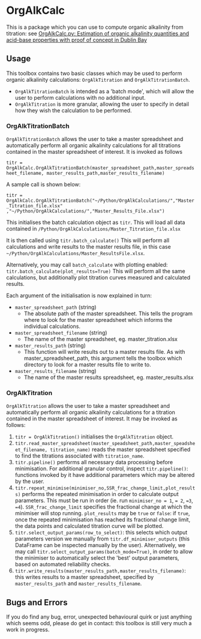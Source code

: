 # OrgAlkCalc

This is a package which you can use to compute organic alkalinity from titration: see [OrgAlkCalc.py: Estimation of organic alkalinity quantities and acid-base properties with proof of concept in Dublin Bay](https://doi.org/10.1016/j.marchem.2023.104234)

## Usage
This toolbox contains two basic classes which may be used to perform organic 
alkalinity calculations: `OrgAlkTitration` and `OrgAlkTitrationBatch`.
- `OrgAlkTitrationBatch` is intended as a 'batch mode', which will allow the user
to perform calculations with no additional input.
- `OrgAlkTitration` is more granular, allowing the user to specify in detail how
they wish the calculation to be performed. 

### OrgAlkTitrationBatch

`OrgAlkTitrationBatch` allows the user to take a master spreadsheet and 
automatically perform all organic alkalinity calculations for all titrations 
contained in the master spreadsheet of interest. It is invoked as follows

`titr = OrgAlkCalc.OrgAlkTitrationBatch(master_spreadsheet_path,master_spreadsheet_filename, master_results_path,master_results_filename)`

A sample call is shown below:

`titr = OrgAlkCalc.OrgAlkTitrationBatch("~/Python/OrgAlkCalculations/","Master_Titration_file.xlsx"
,"~/Python/OrgAlkCalculations/","Master_Results_File.xlsx")`

This initialises the batch calculation object as `titr`. This will load all data 
contained in `/Python/OrgAlkCalculations/Master_Titration_file.xlsx`

It is then called using
`titr.batch_calculate()`
This will perform all calculations and write results to the master results file, 
in this case `~/Python/OrgAlkCalculations/Master_ResultsFile.xlsx`.

Alternatively, you may call `batch_calculate` with plotting enabled:
`titr.batch_calculate(plot_results=True)`
This will perform all the same calculations, but additionally plot titration 
curves measured and calculated results.

Each argument of the initialisation is now explained in turn: 

-  `master_spreadsheet_path`  (string)
    - The absolute path of the master spreadsheet. This tells the program 
       where to look for the master spreadsheet which informs the individual 
       calculations.
-  `master_spreadsheet_filename` (string)
    - The name of the master spreadsheet, eg. master_titration.xlsx 
-   `master_results_path`  (string)
    - This function will write results out to a master results file. As with
       master_spreadsheet_path, this argument tells the toolbox which directory
       to look for a master results file to write to.
-   `master_results_filename`  (string)
    - The name of the master results spreadsheet, eg. master_results.xlsx 


### OrgAlkTitration

`OrgAlkTitration` allows the user to take a master spreadsheet and automatically
perform all organic alkalinity calculations for a titration contained in the 
master spreadsheet of interest. It may be invoked as follows:

1. `titr = OrgAlkTitration()` initialises the `OrgAlkTitration` object.
2. `titr.read_master_spreadsheet(master_speadsheet_path,master_speadsheet_filename,
titration_name)` reads the master spreadsheet specified to find the titrations
associated with `titration_name`.
3. `titr.pipeline()` performs all necessary data processing before minimisation.
For additional granular control, inspect `titr.pipeline()`: functions invoked by 
it have additional parameters which may be altered by the user. 
4. `titr.repeat_minimise(minimiser_no,SSR_frac_change_limit,plot_results)` performs
the repeated minimisation in order to calculate output parameters. This must be 
run in order (ie. run `minimiser_no = 1`, `= 2`, `=3`, `=4`).
`SSR_frac_change_limit` specifies the fractional change at which the minimiser 
will stop running.
`plot_results` may be `true` or `false`: if `true`, once the repeated minimisation
has reached its fractional change limit, the data points and calculated titration
curve will be plotted.
5. `titr.select_output_params(row_to_select)`: this selects which output parameters
version we manually from `titr.df_minimiser_outputs` (this DataFrame can be 
inspected manually by the user). Alternatively, we may call 
`titr.select_output_params(batch_mode=True)`, in order to allow the minimiser to 
automatically select the 'best' output parameters, based on automated reliability 
checks.
6. `titr.write_results(master_results_path,master_results_filename)`: this writes
results to a master spreadsheet, specified by `master_results_path` and 
`master_results_filename`.


## Bugs and Errors

If you do find any bug, error, unexpected behavioural quirk or just anything 
which seems odd, please do get in contact: this toolbox is still very much a work
in progress.

